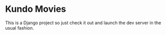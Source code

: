# Kundo Movies

This is a Django project so just check it out and launch the dev server in the usual fashion.
